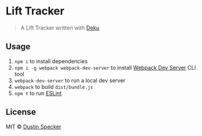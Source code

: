 # Lift Tracker
> A Lift Tracker written with [Deku](https://github.com/dekujs/deku)

## Usage
1. `npm i` to install dependencies
1. `npm i -g webpack webpack-dev-server` to install [Webpack Dev Server](https://webpack.github.io/docs/webpack-dev-server.html) CLI tool
1. `webpack-dev-server` to run a local dev server
1. `webpack` to build `dist/bundle.js`
1. `npm t` to run [ESLint](http://eslint.org/)

## License
MIT © [Dustin Specker](https://github.com/dustinspecker)
